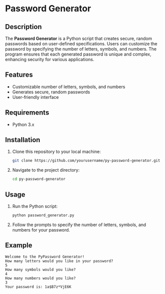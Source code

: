 # Password Generator

## Description

The **Password Generator** is a Python script that creates secure, random passwords based on user-defined specifications. Users can customize the password by specifying the number of letters, symbols, and numbers. The program ensures that each generated password is unique and complex, enhancing security for various applications.

## Features

- Customizable number of letters, symbols, and numbers
- Generates secure, random passwords
- User-friendly interface

## Requirements

- Python 3.x

## Installation

1. Clone this repository to your local machine:
    ```bash
    git clone https://github.com/yourusername/py-password-generator.git
    ```

2. Navigate to the project directory:
    ```bash
    cd py-password-generator
    ```

## Usage

1. Run the Python script:
    ```bash
    python password_generator.py
    ```

2. Follow the prompts to specify the number of letters, symbols, and numbers for your password.

## Example

```plaintext
Welcome to the PyPassword Generator!
How many letters would you like in your password?
5
How many symbols would you like?
4
How many numbers would you like?
3
Your password is: 1a$B7z*VjE6K

